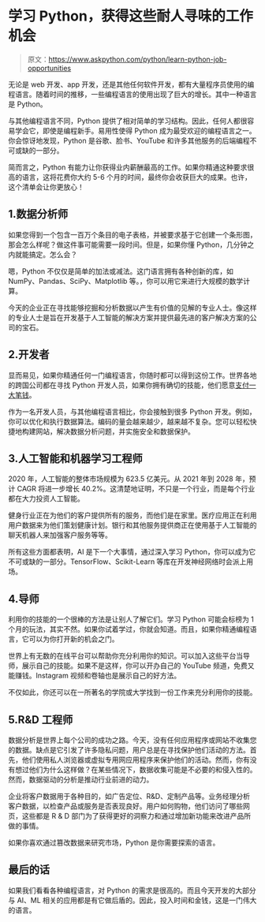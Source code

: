 # 学习 Python，获得这些耐人寻味的工作机会

> 原文：<https://www.askpython.com/python/learn-python-job-opportunities>

无论是 web 开发、app 开发，还是其他任何软件开发，都有大量程序员使用的编程语言。随着时间的推移，一些编程语言的使用出现了巨大的增长。其中一种语言是 Python。

与其他编程语言不同，Python 提供了相对简单的学习结构。因此，任何人都很容易学会它，即使是编程新手。易用性使得 Python 成为最受欢迎的编程语言之一。你会惊讶地发现，Python 是谷歌、脸书、YouTube 和许多其他服务的后端编程不可或缺的一部分。

简而言之，Python 有能力让你获得业内薪酬最高的工作。如果你精通这种要求很高的语言，这将花费你大约 5-6 个月的时间，最终你会收获巨大的成果。也许，这个清单会让你更放心！

## 1.数据分析师

如果您得到一个包含一百万个条目的电子表格，并被要求基于它创建一个条形图，那会怎么样呢？做这件事可能需要一段时间。但是，如果你懂 Python，几分钟之内就能搞定。怎么会？

嗯，Python 不仅仅是简单的加法或减法。这门语言拥有各种创新的库，如 NumPy、Pandas、SciPy、Matplotlib 等。，你可以用它来进行大规模的数学计算。

今天的企业正在寻找能够挖掘和分析数据以产生有价值的见解的专业人士。像这样的专业人士是旨在开发基于人工智能的解决方案并提供最先进的客户解决方案的公司的宝石。

## 2.开发者

显而易见，如果你精通任何一门编程语言，你随时都可以得到这份工作。世界各地的跨国公司都在寻找 Python 开发人员，如果你拥有确切的技能，他们愿意[支付一大笔钱](https://www.daxx.com/blog/development-trends/python-developer-salary-usa)。

作为一名开发人员，与其他编程语言相比，你会接触到很多 Python 开发。例如，你可以优化和执行数据算法。编码的量会越来越少，越来越不复杂。您可以轻松快捷地构建网站，解决数据分析问题，并实施安全和数据保护。

## 3.人工智能和机器学习工程师

2020 年，人工智能的整体市场规模为 623.5 亿美元。从 2021 年到 2028 年，预计 CAGR 将进一步增长 40.2%。这清楚地证明，不只是一个行业，而是每个行业都在大力投资人工智能。

健身行业正在为他们的客户提供所有的服务，而他们是在家里。医疗应用正在利用用户数据来为他们策划健康计划。银行和其他服务提供商正在使用基于人工智能的聊天机器人来加强客户服务等等。

所有这些方面都表明，AI 是下一个大事情，通过深入学习 Python，你可以成为它不可或缺的一部分。TensorFlow、Scikit-Learn 等库在开发神经网络时会派上用场。

## 4.导师

利用你的技能的一个很棒的方法是让别人了解它们。学习 Python 可能会标榜为 1 个月的玩法，其实不然。如果你试着学过，你就会知道。而且，如果你精通编程语言，它可以为你打开新的机会之门。

世界上有无数的在线平台可以帮助你充分利用你的知识。可以加入这些平台当导师，展示自己的技能。如果不是这样，你可以开办自己的 YouTube 频道，免费又能赚钱。Instagram 视频和卷轴也是展示自己的好方法。

不仅如此，你还可以在一所著名的学院或大学找到一份工作来充分利用你的技能。

## 5.R&D 工程师

数据分析是世界上每个公司的成功之路。今天，没有任何应用程序或网站不收集您的数据。缺点是它引发了许多隐私问题，用户总是在寻找保护他们活动的方法。首先，他们使用私人浏览器或虚拟专用网应用程序来保护他们的活动。然而，你有没有想过他们为什么这样做？在某些情况下，数据收集可能是不必要的和侵入性的。然而，数据驱动的分析是推动行业前进的动力。

企业将客户数据用于各种目的，如广告定位、R&D、定制产品等。业务经理分析客户数据，以检查产品或服务是否表现良好。用户如何购物，他们访问了哪些网页，这些都是 R & D 部门为了获得更好的洞察力和通过增加新功能来改进产品所做的事情。

如果你喜欢通过篡改数据来研究市场，Python 是你需要探索的语言。

## 最后的话

如果我们看看各种编程语言，对 Python 的需求是很高的。而且今天开发的大部分与 AI、ML 相关的应用都是有它做后盾的。因此，投入时间和金钱，这是一门伟大的语言。